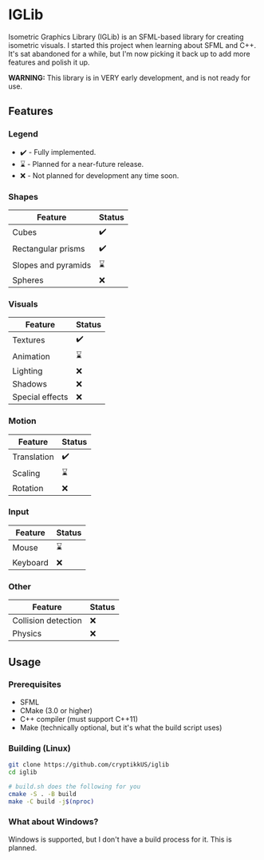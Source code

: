 # IGLib

Isometric Graphics Library (IGLib) is an SFML-based library for creating isometric visuals. I started this project when learning about SFML and C++. It's sat abandoned for a while, but I'm now picking it back up to add more features and polish it up.

**WARNING:** This library is in VERY early development, and is not ready for use.

## Features

### Legend

- :heavy_check_mark: - Fully implemented.
- :hourglass: - Planned for a near-future release.
- :x: - Not planned for development any time soon.

### Shapes

| Feature | Status |
| --- | --- |
| Cubes | :heavy_check_mark: |
| Rectangular prisms | :heavy_check_mark: |
| Slopes and pyramids | :hourglass: |
| Spheres | :x: |

### Visuals

| Feature | Status |
| --- | --- |
| Textures | :heavy_check_mark: |
| Animation | :hourglass: |
| Lighting | :x: |
| Shadows | :x: |
| Special effects | :x: |

### Motion

| Feature | Status |
| --- | --- |
| Translation | :heavy_check_mark: |
| Scaling | :hourglass: |
| Rotation | :x: |

### Input

| Feature | Status |
| --- | --- |
| Mouse | :hourglass: |
| Keyboard | :x: |

### Other

| Feature | Status |
| --- | --- |
| Collision detection | :x: |
| Physics | :x: |

## Usage

### Prerequisites

- SFML
- CMake (3.0 or higher)
- C++ compiler (must support C++11)
- Make (technically optional, but it's what the build script uses)

### Building (Linux)

```bash
git clone https://github.com/cryptikkUS/iglib
cd iglib

# build.sh does the following for you
cmake -S . -B build
make -C build -j$(nproc)
```

### What about Windows?

Windows is supported, but I don't have a build process for it. This is planned.
